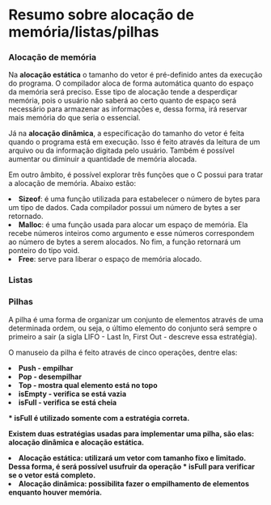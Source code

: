 # Resumo sobre alocação de memória/listas/pilhas

### Alocação de memória

<p> Na <strong>alocação estática</strong> o tamanho do vetor é pré-definido antes da execução do programa. O compilador aloca de forma automática quanto do espaço da memória será preciso. Esse tipo de alocação tende a desperdiçar memória, pois o usuário não saberá ao certo quanto de espaço será necessário para armazenar as informações e, dessa forma, irá reservar mais memória do que seria o essencial. </p>
<p> Já na <strong>alocação dinâmica</strong>, a especificação do tamanho do vetor é feita quando o programa está em execução. Isso é feito através da leitura de um arquivo ou da informação digitada pelo usuário. Também é possível aumentar ou diminuir a quantidade de memória alocada. </p><p> Em outro âmbito, é possível explorar três funções que o C possui para tratar a alocação de memória. Abaixo estão: </p>
      <li><strong>Sizeof</strong>: é uma função utilizada para estabelecer o número de bytes para um tipo de dados. Cada compilador possui um número de bytes a ser retornado.</li>
      <li><strong>Malloc</strong>: é uma função usada para alocar um espaço de memória. Ela recebe números inteiros como argumento e esse números correspondem ao número de bytes a serem alocados. No fim, a função retornará um ponteiro do tipo void.</li>
      <li><strong>Free</strong>: serve para liberar o espaço de memória alocado.</li>

### Listas






### Pilhas

<p>A pilha é uma forma de organizar um conjunto de elementos através de uma determinada ordem, ou seja, o último elemento do conjunto será sempre o primeiro a sair (a sigla LIFO - Last In, First Out - descreve essa estratégia).</p>
<p>O manuseio da pilha é feito através de cinco operações, dentre elas:</p>
      <li><strong>Push - empilhar</li>
      <li><strong>Pop - desempilhar</li>
      <li><strong>Top</strong> - mostra qual elemento está no topo</li>
      <li><strong>isEmpty</strong> - verifica se está vazia</li>
      <li><strong>isFull</strong> - verifica se está cheia</li>
<p><strong>* isFull</strong> é utilizado somente com a estratégia correta.</p>
<p>Existem duas estratégias usadas para implementar uma pilha, são elas: alocação dinâmica e alocação estática.</p>
      <li><strong>Alocação estática</strong>: utilizará um vetor com tamanho fixo e limitado. Dessa forma, é será possível usufruir da operação * isFull para verificar se o vetor está completo.</li> 
      <li><strong>Alocação dinâmica</strong>: possibilita fazer o empilhamento de elementos enquanto houver memória.</li>
